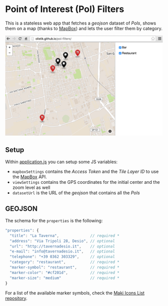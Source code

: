 # Point of Interest (PoI) Filters

This is a stateless web app that fetches a _geojson_ dataset of _PoIs_, shows them on a map (thanks to [MapBox](https://www.mapbox.com/)) and lets the user filter them by category.

![Screenshot](/screenshot.png)

## Setup

Within [application.js](application.js) you can setup some JS variables:

- `mapboxSettings` contains the _Access Token_ and the _Tile Layer ID_ to use the [MapBox](https://www.mapbox.com/) API.
- `viewSettings` contains the GPS coordinates for the initial center and the zoom level as well
- `datasetUrl` is the URL of the _geojson_ that contains all the _PoIs_

## GEOJSON

The schema for the `properties` is the following:

```javascript
"properties": {
  "title": "La Taverna",              // required *
  "address": "Via Tripoli 28, Desio", // optional
  "url": "http://tavernadesio.it",    // optional
  "e-mail": "info@tavernadesio.it",   // optional
  "telephone": "+39 0362 303329",     // optional
  "category": "restaurant",           // required *
  "marker-symbol": "restaurant",      // required *
  "marker-color": "#cf201d",          // required *
  "marker-size": "medium"             // required *
}
```

For a list of the available marker symbols, check the [Maki Icons List repository](https://github.com/olistik/maki-icons-list).
